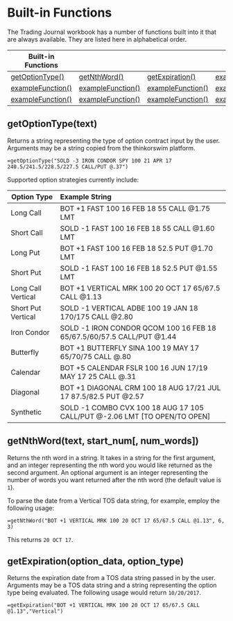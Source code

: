 # Built-in Functions

The Trading Journal workbook has a number of functions built into it that are always available. They are listed here in alphabetical order.

| Built-in Functions                  |                    |       |       |       |
| ------------------------------------|:-------------------| :-----| :-----| :-----|
| [getOptionType()](#getOptionType()) | [getNthWord()](#getNthWord()) | [getExpiration()](#getExpiration()) | [exampleFunction()](#exampleFunction()) | [exampleFunction()](#exampleFunction()) |
| [exampleFunction()](#exampleFunction())  | [exampleFunction()](#exampleFunction()) | [exampleFunction()](#exampleFunction()) | [exampleFunction()](#exampleFunction()) | [exampleFunction()](#exampleFunction()) |
| [exampleFunction()](#exampleFunction()) | [exampleFunction()](#exampleFunction()) | [exampleFunction()](#exampleFunction()) | [exampleFunction()](#exampleFunction()) | [exampleFunction()](#exampleFunction()) |

<a name="getOptionType()"></a>
## getOptionType(text)
Returns a string representing the type of option contract input by the user. Arguments may be a string copied from the thinkorswim platform.

``` excel
=getOptionType("SOLD -3 IRON CONDOR SPY 100 21 APR 17 240.5/241.5/228.5/227.5 CALL/PUT @.37")
```

Supported option strategies currently include:

| Option Type       | Example String |
|-------------------|:--------------|
|Long Call          |BOT +1 FAST 100 16 FEB 18 55 CALL @1.75 LMT|
|Short Call         |SOLD -1 FAST 100 16 FEB 18 55 CALL @1.60 LMT|
|Long Put           |BOT +1 FAST 100 16 FEB 18 52.5 PUT @1.70 LMT|
|Short Put          |SOLD -1 FAST 100 16 FEB 18 52.5 PUT @1.55 LMT|
|Long Call Vertical |BOT +1 VERTICAL MRK 100 20 OCT 17 65/67.5 CALL @1.13|
|Short Put Vertical |SOLD -1 VERTICAL ADBE 100 19 JAN 18 170/175 CALL @2.80|
|Iron Condor        |SOLD -1 IRON CONDOR QCOM 100 16 FEB 18 65/67.5/60/57.5 CALL/PUT @1.44|
|Butterfly          |BOT +1 BUTTERFLY SINA 100 19 MAY 17 65/70/75 CALL @.80|
|Calendar           |BOT +5 CALENDAR FSLR 100 16 JUN 17/19 MAY 17 25 CALL @.31|
|Diagonal           |BOT +1 DIAGONAL CRM 100 18 AUG 17/21 JUL 17 87.5/82.5 PUT @2.57|
|Synthetic          |SOLD -1 COMBO CVX 100 18 AUG 17 105 CALL/PUT @-2.06 LMT [TO OPEN/TO OPEN]|

<a name="getNthWord()"></a>
## getNthWord(text, start_num[, num_words])

Returns the nth word in a string. It takes in a string for the first argument, and an integer representing the nth word you would like returned as the second argument. An optional argument is an integer representing the number of words you want returned after the nth word (the default value is `1`).

To parse the date from a Vertical TOS data string, for example, employ the following usage:

``` excel
=getNthWord("BOT +1 VERTICAL MRK 100 20 OCT 17 65/67.5 CALL @1.13", 6, 3)
```
This returns `20 OCT 17`.

<a name="getExpiration()"></a>
## getExpiration(option_data, option_type)

Returns the expiration date from a TOS data string passed in by the user. Arguments may be a TOS data string and a string representing the option type being evaluated. The following usage would return `10/20/2017`.

``` excel
=getExpiration("BOT +1 VERTICAL MRK 100 20 OCT 17 65/67.5 CALL @1.13","Vertical")
```